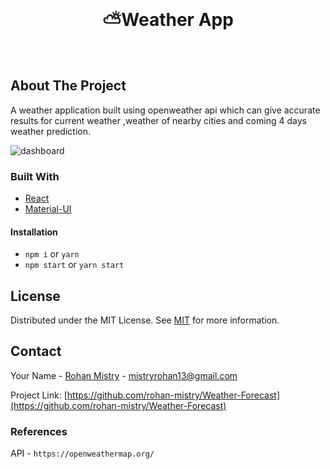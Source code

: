 <!--
*** Thanks for checking out this README Template. If you have a suggestion that would
*** make this better, please fork the repo and create a pull request or simply open
*** an issue with the tag "enhancement".
*** Thanks again! Now go create something AMAZING! :D
-->






<!-- PROJECT LOGO -->
<br />
<p align="center">
  

  <h1 align="center">⛅Weather App</h1>
    <br/>
 
</p>






<!-- ABOUT THE PROJECT -->
## About The Project

A weather application built using openweather api which can give accurate results for current weather ,weather of nearby cities and coming 4 days weather prediction.

![dashboard](/docs/img/dashboard.png)



### Built With

* [React](https://reactjs.org/)
* [Material-UI](https://material-ui.com/)



<!-- GETTING STARTED -->
<!-- ## Getting Started

This is an example of how you may give instructions on setting up your project locally.
To get a local copy up and running follow these simple example steps. -->




#### Installation

- `npm i` or `yarn`
- `npm start` or `yarn start`












<!-- LICENSE -->
## License

Distributed under the MIT License. See [MIT](LICENSE) for more information.



<!-- CONTACT -->
## Contact

Your Name - [Rohan Mistry](https://www.linkedin.com/in/rohan-mistry-826714180/) - mistryrohan13@gmail.com

Project Link: [https://github.com/rohan-mistry/Weather-Forecast](https://github.com/rohan-mistry/Weather-Forecast)



### References

API - `https://openweathermap.org/`










